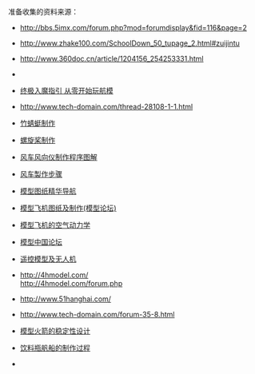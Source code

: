 准备收集的资料来源：

* <http://bbs.5imx.com/forum.php?mod=forumdisplay&fid=116&page=2>

* <http://www.zhake100.com/SchoolDown_50_tupage_2.html#zuijintu>

*  <http://www.360doc.cn/article/1204156_254253331.html>
*  
* [终极入魔指引 从零开始玩航模](http://www.hangmow.com/thread-5-1-1.html)

* <http://www.tech-domain.com/thread-28108-1-1.html>
* [竹蜻蜓制作](http://www.tech-domain.com/thread-1160-1-9.html)
* [螺旋桨制作](http://www.tech-domain.com/thread-76526-1-1.html)
* [风车风向仪制作程序图解](http://www.tech-domain.com/thread-993-1-1.html)
* [风车製作步骤](http://www.tech-domain.com/thread-992-1-1.html)
* [模型图纸精华导航](http://www.tech-domain.com/thread-7018-1-1.html)

* [模型飞机图纸及制作(模型论坛) ](http://www.tech-domain.com/forum-3-1.html)
* [模型飞机的空气动力学](https://sites.google.com/site/aircraftdynamics/)


* [模型中国论坛](http://bbs.mx3g.com/)

* [遥控模型及无人机](http://bbs.5imx.com/)


* <http://4hmodel.com/>    
<http://4hmodel.com/forum.php>

* <http://www.51hanghai.com/>

* <http://www.tech-domain.com/forum-35-8.html>


* [模型火箭的稳定性设计](http://www.tech-domain.com/thread-2975-1-9.html)
* [饮料瓶舤船的制作过程](http://www.tech-domain.com/thread-17577-1-19.html)
* 